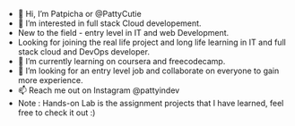 - 👋 Hi, I’m Patpicha or @PattyCutie
- 👀 I’m interested in full stack Cloud developement.
- New to the field - entry level in IT and web Development.
- Looking for joining the real life project and long life learning in IT and full stack cloud and DevOps developer.
- 🌱 I’m currently learning on coursera and freecodecamp.
- 💞️ I’m looking for an entry level job and collaborate on everyone to gain more experience.
- 📫 Reach me out on Instagram @pattyindev
- Note : Hands-on Lab is the assignment projects that I have learned, feel free to check it out :)

<!---
PattyCutie/PattyCutie is a ✨ special ✨ repository because its `README.md` (this file) appears on your GitHub profile.
You can click the Preview link to take a look at your changes.
--->
